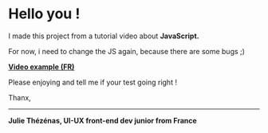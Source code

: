 # Hello you !

I made this project from a tutorial video about __JavaScript.__

For now, i need to change the JS again, because there are some bugs ;) 

__[Video example (FR)](https://www.youtube.com/watch?v=yPx5-rCD-rM&t=196s)__

Please enjoying and tell me if your test going right ! 

Thanx,

---

__Julie Thézénas, UI-UX front-end dev junior
from France__